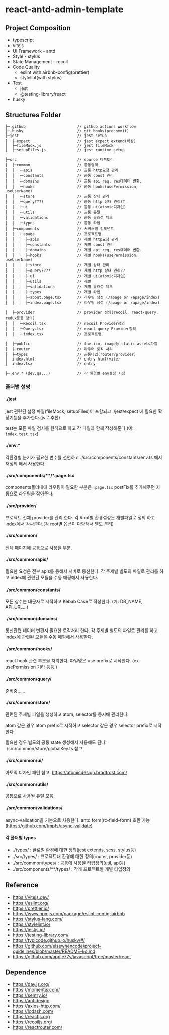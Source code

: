 # react-antd-admin-template

## Project Composition

- typescript
- vitejs
- UI Framework - antd
- Style - stylus
- State Management - recoil
- Code Quality
  - eslint with airbnb-config(prettier)
  - stylelint(with stylus)
- Test
  - jest
  - @testing-library/react
- husky

## Structures Folder

```plan
├─.github                       // github actions workflow
├─.husky                        // git hooks(precommit)
├─jest                          // jest setup
│  ├─expect                     // jest expect extend(확장)
│  ├─fileMock.js                // jest fileMock
│  ├─setupFiles.js              // jest runtime setup

├─src                           // source 디렉토리
│  ├─common                     // 공통영역
│  │  ├─apis                    // 공통 http요청 관리
│  │  ├─constants               // 공통 const 관리
│  │  ├─domains                 // 공통 api req, res데이터 변환.
│  │  ├─hooks                   // 공통 hooks(usePermission, useUserName)
│  │  ├─store                   // 공통 상태 관리
│  │  ├─query????               // 공통 http 상태 관리??
│  │  ├─ui                      // 공통 ui(atomic디자인)
│  │  ├─utils                   // 공통 유틸
│  │  ├─validations             // 공통 유효성 체크
│  │  ├─types                   // 공통 타입
│  ├─components                 // 서비스별 컴포넌트
│  │  ├─apage                   // 프로젝트명.
│  │  │  ├─apis                 // 개별 http요청 관리
│  │  │  ├─constants            // 개별 const 관리
│  │  │  ├─domains              // 개별 api req, res데이터 변환.
│  │  │  ├─hooks                // 개별 hooks(usePermission, useUserName)
│  │  │  ├─store                // 개별 상태 관리
│  │  │  ├─query????            // 개별 http 상태 관리??
│  │  │  ├─ui                   // 개별 ui(atomic디자인)
│  │  │  ├─utils                // 개별
│  │  │  ├─validations          // 개별 유효성 체크
│  │  │  ├─types                // 개별 타입
│  │  │  ├─about.page.tsx       // 라우팅 생성 (/apage or /apage/index)
│  │  │  ├─index.page.tsx       // 라우팅 생성 (/apage or /apage/index)

│  ├─provider                   // provider 정의(recoil, react-query, redux등등 정의)
│  │  ├─Recoil.tsx              // recoil Provider정의
│  │  ├─Query.tsx               // react-query Provider정의
│  │  ├─index.tsx               // 프로젝트명.

│  ├─public                     // fav.ico, image등 static assets파일
│  ├─router                     // 라우터 로직 처리
│  ├─types                      // 공통타입(router/provider)
│  index.html                   // entry html(vite)
│  index.tsx                    // entry

├─.env.* (dev,qa...)            // 각 환경별 env설정 지정
```

### 폴더별 설명

#### ./jest

jest 관련된 설정 파일(fileMock, setupFiles)이 포함되고 ./jest/expect 에 필요한 확장기능을 추가한다.(js로 추천)

test는 모든 파일 검사를 원칙으로 하고 각 파일과 함께 작성해준다.(예: `index.test.tsx`)

#### ./env.*

각환경별 분기가 필요한 변수를 선언하고 ./src/components/constants/env.ts 에서 재정의 해서 사용한다.

#### ./src/components/**/*.page.tsx

components폴더내에 라우팅이 필요한 부분은 `.page.tsx` postFix를 추가해주면 자동으로 라우팅을 잡아준다.

#### ./src/provider/

프로젝트 전체 provider를 관리 한다. 각 Root별 환경설정은 개별파일로 정의 하고 index에서 감싸준다.(각 root별 옵션이 다양해서 별도 분리)

#### ./src/common/

전체 페이지에 공통으로 사용될 부분.

#### ./src/common/apis/

필요한 요청은 전부 apis를 통해서 서버로 통신한다. 각 주제별 별도의 파일로 관리를 하고 index에 관련된 모듈을 수동 매핑해서 사용한다.

#### ./src/common/constants/

모든 상수는 대문자로 시작하고 Kebab Case로 작성한다. (예: DB_NAME, API_URL...)

#### ./src/common/domains/

통신관련 데이터 변환시 필요한 로직처리 한다. 각 주제별 별도의 파일로 관리를 하고 index에 관련된 모듈을 수동 매핑해서 사용한다.

#### ./src/common/hooks/

react hook 관련 부분을 처리한다. 파일명은 use prefix로 시작한다. (ex. usePermission 기타 등등.)

#### ./src/common/query/

준비중......

#### ./src/common/store/

관련된 주제별 파일을 생성하고 atom, selector를 동시에 관리한다.

atom 같은 경우 atom prefix로 시작하고 selector 같은 경우 selector prefix로 시작한다.

필요한 경우 별도의 공통 state 생성해서 사용해도 된다. ./src/common/store/globalKey.ts 참고

#### ./src/common/ui/

아토믹 디자인 패턴 참고. https://atomicdesign.bradfrost.com/

#### ./src/common/utils/

공통으로 사용될 유틸 모음.

#### ./src/common/validations/

async-validation을 기본으로 사용한다. antd form(rc-field-form) 호환 가능(https://github.com/tmpfs/async-validate)

#### 각 폴더별 types

- ./types/ : 글로벌 환경에 대한 정의(jest extends, scss, stylus등)
- ./src/types/ : 프로젝트내 환경에 대한 정의(router, provider등)
- ./src/common/types/ : 공통에 사용될 타입정의(util, api등)
- ./src/components/**/types/ : 각개 프로젝트별 개별 타입정의


## Reference

- https://vitejs.dev/
- https://eslint.org/
- https://prettier.io/
- https://www.npmjs.com/package/eslint-config-airbnb
- https://stylus-lang.com/
- https://stylelint.io/
- https://jestjs.io/
- https://testing-library.com/
- https://typicode.github.io/husky/#/
- https://github.com/elsewhencode/project-guidelines/blob/master/README-ko.md
- https://github.com/apple77y/javascript/tree/master/react


## Dependence

- https://day.js.org/
- https://momentjs.com/
- https://sentry.io/
- https://ant.design
- https://axios-http.com/
- https://lodash.com/
- https://reactjs.org
- https://recoiljs.org/
- https://reactrouter.com/